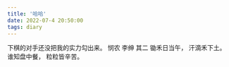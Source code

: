 ```yaml
---
title: '哈哈'
date: 2022-07-4 20:50:00
tags: diary
---
```

下棋的对手还没把我的实力勾出来。
     悯农
   李绅 其二
锄禾日当午，
汗滴禾下土。
谁知盘中餐，
粒粒皆辛苦。

